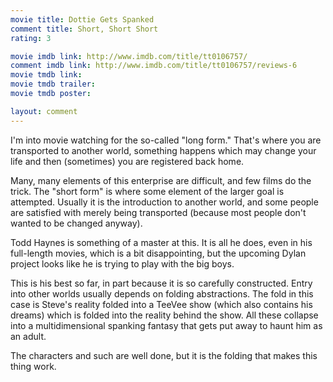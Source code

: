 ```yaml
---
movie title: Dottie Gets Spanked
comment title: Short, Short Short
rating: 3

movie imdb link: http://www.imdb.com/title/tt0106757/
comment imdb link: http://www.imdb.com/title/tt0106757/reviews-6
movie tmdb link: 
movie tmdb trailer: 
movie tmdb poster: 

layout: comment
---
```


I'm into movie watching for the so-called "long form." That's where you are transported to another world, something happens which may change your life and then (sometimes) you are registered back home.

Many, many elements of this enterprise are difficult, and few films do the trick. The "short form" is where some element of the larger goal is attempted. Usually it is the introduction to another world, and some people are satisfied with merely being transported (because most people don't wanted to be changed anyway).

Todd Haynes is something of a master at this. It is all he does, even in his full-length movies, which is a bit disappointing, but the upcoming Dylan project looks like he is trying to play with the big boys.

This is his best so far, in part because it is so carefully constructed. Entry into other worlds usually depends on folding abstractions. The fold in this case is Steve's reality folded into a TeeVee show (which also contains his dreams) which is folded into the reality behind the show. All these collapse into a multidimensional spanking fantasy that gets put away to haunt him as an adult.

The characters and such are well done, but it is the folding that makes this thing work.